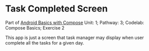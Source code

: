 # Task Completed Screen 
Part of [Android Basics with Compose](https://developer.android.com/courses/android-basics-compose/course)
Unit: 1; Pathway: 3; Codelab: Compose Basics; Exercise 2

This app is just a screen that task manager may display when user complete all the tasks for a given day. 
